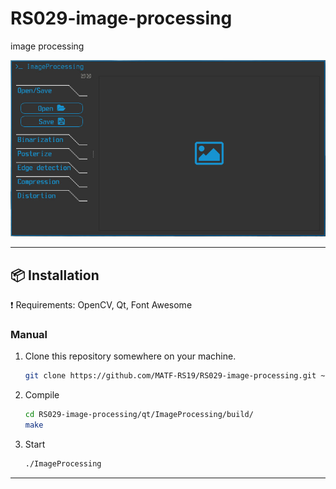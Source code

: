 # RS029-image-processing
image processing

![Alt text](screenshots/screenshot_6.01.2019.jpg?raw=true "ImageProcessing")

***
## :package: Installation
:exclamation: Requirements: OpenCV, Qt, Font Awesome


### Manual

1. Clone this repository somewhere on your machine.

    ```sh
    git clone https://github.com/MATF-RS19/RS029-image-processing.git ~/

    ```
2. Compile

    ```sh
    cd RS029-image-processing/qt/ImageProcessing/build/
	make

    ```

3. Start

    ```sh
	./ImageProcessing

    ```

***
